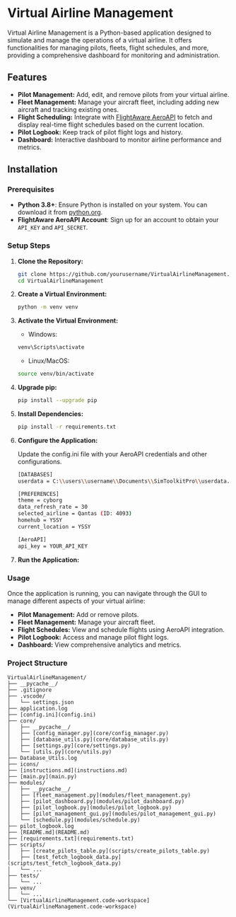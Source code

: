 # Virtual Airline Management

Virtual Airline Management is a Python-based application designed to simulate and manage the operations of a virtual airline. It offers functionalities for managing pilots, fleets, flight schedules, and more, providing a comprehensive dashboard for monitoring and administration.

## Features

- **Pilot Management:** Add, edit, and remove pilots from your virtual airline.
- **Fleet Management:** Manage your aircraft fleet, including adding new aircraft and tracking existing ones.
- **Flight Scheduling:** Integrate with [FlightAware AeroAPI](https://flightaware.com/commercial/aeroapi/) to fetch and display real-time flight schedules based on the current location.
- **Pilot Logbook:** Keep track of pilot flight logs and history.
- **Dashboard:** Interactive dashboard to monitor airline performance and metrics.

## Installation

### Prerequisites

- **Python 3.8+**: Ensure Python is installed on your system. You can download it from [python.org](https://www.python.org/).
- **FlightAware AeroAPI Account**: Sign up for an account to obtain your `API_KEY` and `API_SECRET`.

### Setup Steps

1. **Clone the Repository:**

   ```sh
   git clone https://github.com/yourusername/VirtualAirlineManagement.git
   cd VirtualAirlineManagement
   ```
2. **Create a Virtual Environment:**
   ```sh
   python -m venv venv
   ```

3. **Activate the Virtual Environment:**
    - Windows:
    ```sh
    venv\Scripts\activate
    ```

    - Linux/MacOS:
    ```sh
    source venv/bin/activate
    ```
4. **Upgrade pip:**
    ```sh
    pip install --upgrade pip
    ```

5. **Install Dependencies:**
    ```sh
    pip install -r requirements.txt
    ```

6. **Configure the Application:**

    Update the config.ini file with your AeroAPI credentials and other configurations.
    ```sh
    [DATABASES]
    userdata = C:\\users\\username\\Documents\\SimToolkitPro\\userdata.db
   
    [PREFERENCES]
    theme = cyborg
    data_refresh_rate = 30
    selected_airline = Qantas (ID: 4093)
    homehub = YSSY
    current_location = YSSY
   
    [AeroAPI]
    api_key = YOUR_API_KEY
    ```

7. **Run the Application:**

### Usage
Once the application is running, you can navigate through the GUI to manage different aspects of your virtual airline:

- **Pilot Management:** Add or remove pilots.
- **Fleet Management:** Manage your aircraft fleet.
- **Flight Schedules:** View and schedule flights using AeroAPI integration.
- **Pilot Logbook:** Access and manage pilot flight logs.
- **Dashboard:** View comprehensive analytics and metrics.

### Project Structure
```
VirtualAirlineManagement/
├── __pycache__/
├── .gitignore
├── .vscode/
│   └── settings.json
├── application.log
├── [config.ini](config.ini)
├── core/
│   ├── __pycache__/
│   ├── [config_manager.py](core/config_manager.py)
│   ├── [database_utils.py](core/database_utils.py)
│   ├── [settings.py](core/settings.py)
│   └── [utils.py](core/utils.py)
├── Database_Utils.log
├── icons/
├── [instructions.md](instructions.md)
├── [main.py](main.py)
├── modules/
│   ├── __pycache__/
│   ├── [fleet_management.py](modules/fleet_management.py)
│   ├── [pilot_dashboard.py](modules/pilot_dashboard.py)
│   ├── [pilot_logbook.py](modules/pilot_logbook.py)
│   ├── [pilot_management_gui.py](modules/pilot_management_gui.py)
│   └── [schedule.py](modules/schedule.py)
├── pilot_logbook.log
├── [README.md](README.md)
├── [requirements.txt](requirements.txt)
├── scripts/
│   ├── [create_pilots_table.py](scripts/create_pilots_table.py)
│   ├── [test_fetch_logbook_data.py](scripts/test_fetch_logbook_data.py)
│   └── ...
├── tests/
│   └── ...
├── venv/
│   └── ...
└── [VirtualAirlineManagement.code-workspace](VirtualAirlineManagement.code-workspace)
```
